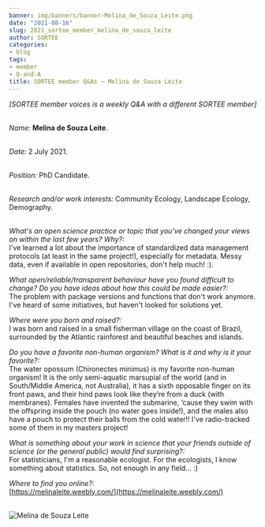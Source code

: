```yaml
---
banner: img/banners/banner-Melina_de_Souza_Leite.png
date: "2021-08-16"
slug: 2021_sortee_member_melina_de_souza_leite
author: SORTEE
categories:
- blog
tags:
- member
- Q-and-A
title: SORTEE member Q&As – Melina de Souza Leite
---
```



*[SORTEE member voices is a weekly Q&A with a different SORTEE member]*    
&nbsp;
&nbsp;

   _Name:_ **Melina de Souza Leite**.   
&nbsp;

   _Date:_ 2 July 2021.   
&nbsp;

   _Position:_ PhD Candidate.   
&nbsp;

   _Research and/or work interests:_ Community Ecology, Landscape Ecology, Demography.   
&nbsp;

_What's an open science practice or topic that you've changed your views on within the last few years? Why?:_   
I've learned a lot about the importance of standardized data management protocols (at least in the same project!), especially for metadata. Messy data, even if available in open repositories, don't help much! :). 
&nbsp;

_What open/reliable/transparent behaviour have you found difficult to change? Do you have ideas about how this could be made easier?:_   
The problem with package versions and functions that don't work anymore. I've heard of some initiatives, but haven't looked for solutions yet.
&nbsp;

_Where were you born and raised?:_   
I was born and raised in a small fisherman village on the coast of Brazil, surrounded by the Atlantic rainforest and beautiful beaches and islands.
&nbsp;

_Do you have a favorite non-human organism? What is it and why is it your favorite?:_   
The water opossum (Chironectes minimus) is my favorite non-human organism! It is the only semi-aquatic marsupial of the world (and in South/Middle America, not Australia), it has a sixth opposable finger on its front paws, and their hind paws look like they’re from a duck (with membranes). Females have invented the submarine, ‘cause they swim with the offspring inside the pouch (no water goes inside!), and the males also have a pouch to protect their balls from the cold water!! I've radio-tracked some of them in my masters project! 
&nbsp;

_What is something about your work in science that your friends outside of science (or the general public) would find surprising?:_   
For statisticians, I'm a reasonable ecologist. For the ecologists, I know something about statistics. So, not enough in any field... :)
&nbsp;

_Where to find you online?:_   
[https://melinaleite.weebly.com/](https://melinaleite.weebly.com/)   
&nbsp;
&nbsp;


![Melina de Souza Leite](/blog/images/Melina_de_Souza_Leite.png)    
&nbsp;